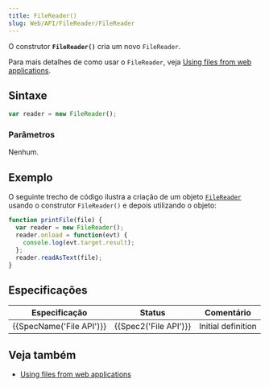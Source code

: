 ```yaml
---
title: FileReader()
slug: Web/API/FileReader/FileReader
---
```

O construtor **`FileReader()`** cria um novo `FileReader`.

Para mais detalhes de como usar o `FileReader`, veja [Using files from web applications](/pt-BR/docs/Web/API/File/Using_files_from_web_applications).

## Sintaxe

```js
var reader = new FileReader();
```

### Parâmetros

Nenhum.

## Exemplo

O seguinte trecho de código ilustra a criação de um objeto [`FileReader`](/en-US/docs/Web/API/FileReader) usando o construtor `FileReader()` e depois utilizando o objeto:

```js
function printFile(file) {
  var reader = new FileReader();
  reader.onload = function(evt) {
    console.log(evt.target.result);
  };
  reader.readAsText(file);
}
```

## Especificações

| Especificação                    | Status                       | Comentário         |
| -------------------------------- | ---------------------------- | ------------------ |
| {{SpecName('File API')}} | {{Spec2('File API')}} | Initial definition |

## Veja também

- [Using files from web applications](/pt-BR/docs/Web/API/File/Using_files_from_web_applications)
